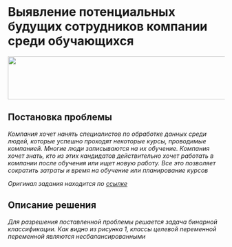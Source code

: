 # Выявление потенциальных будущих сотрудников компании среди обучающихся
<img src=https://img.golos.io/proxy/http://lk.aldmi.ru/wp-content/uploads/2016/04/Divider_03-1.png width="1000" height="100">

## Постановка проблемы

*Компания хочет нанять специалистов по обработке данных среди людей, которые успешно проходят некоторые курсы, проводимые компанией. Многие люди записываются на их обучение. Компания хочет знать, кто из этих кандидатов действительно хочет работать в компании после обучения или ищет новую работу. Все это позволяет сократить затраты и время на обучение или планирование курсов*

*Оригинал задания находится по [ссылке](https://www.kaggle.com/arashnic/hr-analytics-job-change-of-data-scientists)*

## Описание решения

*Для разрешения поставленной проблемы решается задача бинарной классификации. Как видно из рисунка 1, классы целевой переменной переменной являются несбалансированными* 



